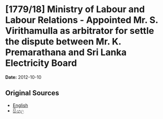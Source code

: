 # [1779/18] Ministry of Labour and Labour Relations - Appointed Mr. S. Virithamulla as arbitrator for settle the dispute between Mr. K. Premarathana and Sri Lanka Electricity Board

**Date:** 2012-10-10

## Original Sources

- [English](https://documents.gov.lk/view/extra-gazettes/2012/10/1779-18_E.pdf)
- [සිංහල](https://documents.gov.lk/view/extra-gazettes/2012/10/1779-18_S.pdf)
